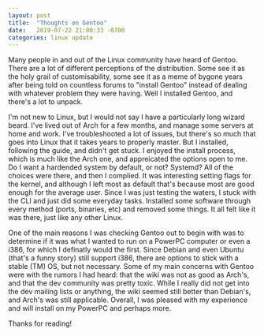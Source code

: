```yaml
---
layout: post
title:  "Thoughts on Gentoo"
date:   2019-07-22 21:00:33 -0700
categories: linux update
---
```


Many people in and out of the Linux community have heard of Gentoo. There are a lot of different perceptions of the distribution. Some see it as the holy grail of customisability, some see it as a meme of bygone years after being told on countless forums to "install Gentoo" instead of dealing with whatever problem they were having. Well I installed Gentoo, and there's a lot to unpack.

I'm not new to Linux, but I would not say I have a particularly long wizard beard. I've lived out of Arch for a few months, and manage some servers at home and work. I've troubleshooted a lot of issues, but there's so much that goes into Linux that it takes years to properly master. But I installed, following the guide, and didn't get stuck. I enjoyed the install process, which is much like the Arch one, and appreicated the options open to me. Do I want a hardended system by default, or not? Systemd? All of the choices were there, and then I complied. It was interesting setting flags for the kernel, and although I left most as default that's because most are good enough for the average user. Since I was just testing the waters, I stuck with the CLI and just did some everyday tasks. Installed some software through every method (ports, binaries, etc) and removed some things. It all felt like it was there, just like any other Linux. 

One of the main reasons I was checking Gentoo out to begin with was to determine if it was what I wanted to run on a PowerPC computer or even a i386, for which I definatly would the first. Since Debian and even Ubuntu (that's a funny story) still support i386, there are options to stick with a stable (TM) OS, but not necessary. Some of my main concerns with Gentoo were with the rumors I had heard: that the wiki was not as good as Arch's, and that the dev community was pretty toxic. While I really did not get into the dev mailing lists or anything, the wiki seemed still better than Debian's, and Arch's was still applicable. Overall, I was pleased with my experience and will install on my PowerPC and perhaps more.

Thanks for reading!
